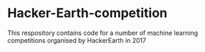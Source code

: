 # Hacker-Earth-competition
This respository contains code for a number of machine learning competitions organised by HackerEarth in 2017
